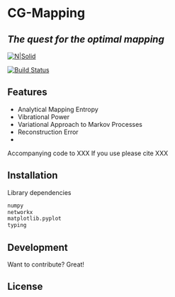 # CG-Mapping
## _The quest for the optimal mapping_

[![N|Solid](https://cldup.com/dTxpPi9lDf.thumb.png)](https://nodesource.com/products/nsolid)

[![Build Status](https://travis-ci.org/joemccann/dillinger.svg?branch=master)](https://travis-ci.org/joemccann/dillinger)


## Features

- Analytical Mapping Entropy
- Vibrational Power
- Variational Approach to Markov Processes
- Reconstruction Error
- 

Accompanying code to XXX
If you use please cite XXX


## Installation

Library dependencies

```sh
numpy
networkx
matplotlib.pyplot 
typing
```



## Development

Want to contribute? Great!


## License

